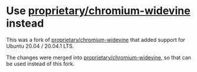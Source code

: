 # Use [proprietary/chromium-widevine](https://github.com/proprietary/chromium-widevine) instead

This was a fork of [proprietary/chromium-widevine](https://github.com/proprietary/chromium-widevine) that added support for Ubuntu 20.04 / 20.04.1 LTS.

The changes were merged into [proprietary/chromium-widevine](https://github.com/proprietary/chromium-widevine), so that can be used instead of this fork.
